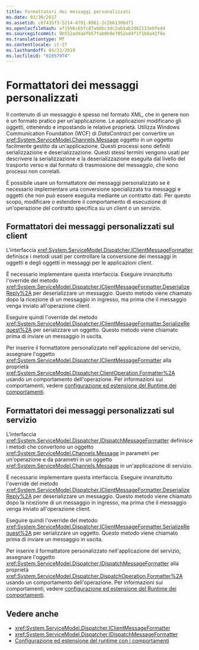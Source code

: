 ```yaml
---
title: Formattatori dei messaggi personalizzati
ms.date: 03/30/2017
ms.assetid: c07435f3-5214-4791-8961-2c2b61306d71
ms.openlocfilehash: af1596c65fc87a68bc3dc2ab5ab2d82133e0fed4
ms.sourcegitcommit: 9b552addadfb57fab0b9e7852ed4f1f1b8a42f8e
ms.translationtype: MT
ms.contentlocale: it-IT
ms.lasthandoff: 04/23/2019
ms.locfileid: "61857974"
---
```

# <a name="custom-message-formatters"></a>Formattatori dei messaggi personalizzati
Il contenuto di un messaggio è spesso nel formato XML, che in genere non è un formato pratico per un'applicazione. Le applicazioni modificano gli oggetti, ottenendo e impostando le relative proprietà. Utilizza Windows Communication Foundation (WCF) di *DataContract* per convertire un <xref:System.ServiceModel.Channels.Message> oggetto in un oggetto facilmente gestito da un'applicazione. Questi processi sono definiti serializzazione e deserializzazione. Questi stessi termini vengono usati per descrivere la serializzazione e la deserializzazione eseguita dal livello del trasporto verso e dal formato di trasmissione del messaggio, che sono processi non correlati.  
  
 È possibile usare un formattatore dei messaggi personalizzato se è necessario implementare una conversione specializzata tra messaggi e oggetti che non può essere eseguita mediante un contratto dati. Per questo scopo, modificare o estendere il comportamento di esecuzione di un'operazione del contratto specifica su un client o un servizio.  
  
## <a name="custom-message-formatters-on-the-client"></a>Formattatori dei messaggi personalizzati sul client  
 L'interfaccia <xref:System.ServiceModel.Dispatcher.IClientMessageFormatter> definisce i metodi usati per controllare la conversione dei messaggi in oggetti e degli oggetti in messaggi per le applicazioni client.  
  
 È necessario implementare questa interfaccia. Eseguire innanzitutto l'override del metodo <xref:System.ServiceModel.Dispatcher.IClientMessageFormatter.DeserializeReply%2A> per deserializzare un messaggio. Questo metodo viene chiamato dopo la ricezione di un messaggio in ingresso, ma prima che il messaggio venga inviato all'operazione client.  
  
 Eseguire quindi l'override del metodo <xref:System.ServiceModel.Dispatcher.IClientMessageFormatter.SerializeRequest%2A> per serializzare un oggetto. Questo metodo viene chiamato prima di inviare un messaggio in uscita.  
  
 Per inserire il formattatore personalizzato nell'applicazione del servizio, assegnare l'oggetto <xref:System.ServiceModel.Dispatcher.IClientMessageFormatter> alla proprietà <xref:System.ServiceModel.Dispatcher.ClientOperation.Formatter%2A> usando un comportamento dell'operazione. Per informazioni sui comportamenti, vedere [configurazione ed estensione del Runtime dei comportamenti](../../../../docs/framework/wcf/extending/configuring-and-extending-the-runtime-with-behaviors.md).  
  
## <a name="custom-message-formatters-on-the-service"></a>Formattatori dei messaggi personalizzati sul servizio  
 L'interfaccia <xref:System.ServiceModel.Dispatcher.IDispatchMessageFormatter> definisce i metodi che convertono un oggetto <xref:System.ServiceModel.Channels.Message> in parametri per un'operazione e da parametri in un oggetto <xref:System.ServiceModel.Channels.Message> in un'applicazione di servizio.  
  
 È necessario implementare questa interfaccia. Eseguire innanzitutto l'override del metodo <xref:System.ServiceModel.Dispatcher.IClientMessageFormatter.DeserializeReply%2A> per deserializzare un messaggio. Questo metodo viene chiamato dopo la ricezione di un messaggio in ingresso, ma prima che il messaggio venga inviato all'operazione client.  
  
 Eseguire quindi l'override del metodo <xref:System.ServiceModel.Dispatcher.IClientMessageFormatter.SerializeRequest%2A> per serializzare un oggetto. Questo metodo viene chiamato prima di inviare un messaggio in uscita.  
  
 Per inserire il formattatore personalizzato nell'applicazione del servizio, assegnare l'oggetto <xref:System.ServiceModel.Dispatcher.IDispatchMessageFormatter> alla proprietà <xref:System.ServiceModel.Dispatcher.DispatchOperation.Formatter%2A> usando un comportamento dell'operazione. Per informazioni sui comportamenti, vedere [configurazione ed estensione del Runtime dei comportamenti](../../../../docs/framework/wcf/extending/configuring-and-extending-the-runtime-with-behaviors.md).  
  
## <a name="see-also"></a>Vedere anche

- <xref:System.ServiceModel.Dispatcher.IClientMessageFormatter>
- <xref:System.ServiceModel.Dispatcher.IDispatchMessageFormatter>
- [Configurazione ed estensione del runtime con i comportamenti](../../../../docs/framework/wcf/extending/configuring-and-extending-the-runtime-with-behaviors.md)
